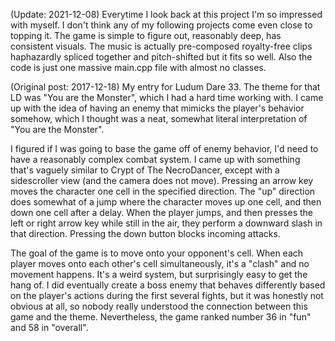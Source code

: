 (Update: 2021-12-08)
Everytime I look back at this project I'm so impressed with myself. I don't think any of my following projects come even close to topping it. The game is simple to figure out, reasonably deep, has consistent visuals. The music is actually pre-composed royalty-free clips haphazardly spliced together and pitch-shifted but it fits so well. Also the code is just one massive main.cpp file with almost no classes.

(Original post: 2017-12-18)
My entry for Ludum Dare 33. The theme for that LD was "You are the Monster", which I had
a hard time working with. I came up with the idea of having an enemy that mimicks the player's
behavior somehow, which I thought was a neat, somewhat literal interpretation of
"You are the Monster".

I figured if I was going to base the game off of enemy behavior,
I'd need to have a reasonably complex combat system. I came up with something that's vaguely
similar to Crypt of The NecroDancer, except with a sidescroller view (and the camera does
not move). Pressing an arrow key moves the character one cell in the specified direction. The "up"
direction does somewhat of a jump where the character moves up one cell, and then down one cell after
a delay. When the player jumps, and then presses the left or right arrow key while still in the air,
they perform a downward slash in that direction. Pressing the down button blocks incoming attacks.

The goal of the game is to move onto your opponent's cell. When each player moves onto each other's
cell simultaneously, it's a "clash" and no movement happens. It's a weird system, but surprisingly
easy to get the hang of. I did eventually create a boss enemy that behaves differently based on
the player's actions during the first several fights, but it was honestly not obvious at all, so
nobody really understood the connection between this game and the theme. Nevertheless, the game
ranked number 36 in "fun" and 58 in "overall".
